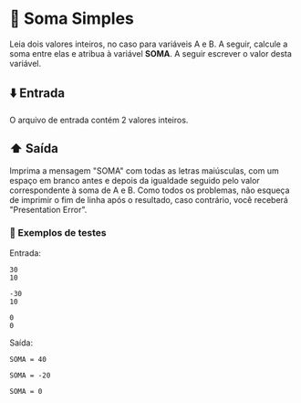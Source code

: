 # :pencil: Soma Simples

Leia dois valores inteiros, no caso para variáveis A e B. A seguir, calcule a soma entre elas e atribua à variável <b>SOMA</b>. A seguir escrever o valor desta variável.
## :arrow_down: Entrada

O arquivo de entrada contém 2 valores inteiros.

## :arrow_up: Saída

Imprima a mensagem "SOMA" com todas as letras maiúsculas, com um espaço em branco antes e depois da igualdade seguido pelo valor correspondente à soma de A e B. Como todos os problemas, não esqueça de imprimir o fim de linha após o resultado, caso contrário, você receberá "Presentation Error".

### :test_tube: Exemplos de testes

Entrada:

```
30
10
```

```
-30
10
```

```
0
0
```

Saída:

```
SOMA = 40
```

```
SOMA = -20
```

```
SOMA = 0
```
